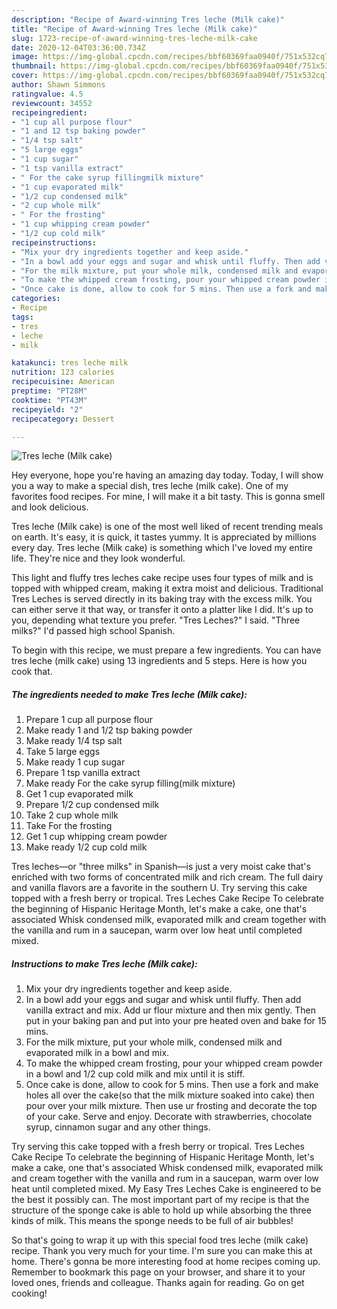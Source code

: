 ```yaml
---
description: "Recipe of Award-winning Tres leche (Milk cake)"
title: "Recipe of Award-winning Tres leche (Milk cake)"
slug: 1723-recipe-of-award-winning-tres-leche-milk-cake
date: 2020-12-04T03:36:00.734Z
image: https://img-global.cpcdn.com/recipes/bbf60369faa0940f/751x532cq70/tres-leche-milk-cake-recipe-main-photo.jpg
thumbnail: https://img-global.cpcdn.com/recipes/bbf60369faa0940f/751x532cq70/tres-leche-milk-cake-recipe-main-photo.jpg
cover: https://img-global.cpcdn.com/recipes/bbf60369faa0940f/751x532cq70/tres-leche-milk-cake-recipe-main-photo.jpg
author: Shawn Simmons
ratingvalue: 4.5
reviewcount: 34552
recipeingredient:
- "1 cup all purpose flour"
- "1 and 12 tsp baking powder"
- "1/4 tsp salt"
- "5 large eggs"
- "1 cup sugar"
- "1 tsp vanilla extract"
- " For the cake syrup fillingmilk mixture"
- "1 cup evaporated milk"
- "1/2 cup condensed milk"
- "2 cup whole milk"
- " For the frosting"
- "1 cup whipping cream powder"
- "1/2 cup cold milk"
recipeinstructions:
- "Mix your dry ingredients together and keep aside."
- "In a bowl add your eggs and sugar and whisk until fluffy. Then add vanilla extract and mix. Add ur flour mixture and then mix gently. Then put in your baking pan and put into your pre heated oven and bake for 15 mins."
- "For the milk mixture, put your whole milk, condensed milk and evaporated milk in a bowl and mix."
- "To make the whipped cream frosting, pour your whipped cream powder in a bowl and 1/2 cup cold milk and mix until it is stiff."
- "Once cake is done, allow to cook for 5 mins. Then use a fork and make holes all over the cake(so that the milk mixture soaked into cake) then pour over your milk mixture. Then use ur frosting and decorate the top of your cake. Serve and enjoy. Decorate with strawberries, chocolate syrup, cinnamon sugar and any other things."
categories:
- Recipe
tags:
- tres
- leche
- milk

katakunci: tres leche milk 
nutrition: 123 calories
recipecuisine: American
preptime: "PT28M"
cooktime: "PT43M"
recipeyield: "2"
recipecategory: Dessert

---
```



![Tres leche (Milk cake)](https://img-global.cpcdn.com/recipes/bbf60369faa0940f/751x532cq70/tres-leche-milk-cake-recipe-main-photo.jpg)

Hey everyone, hope you're having an amazing day today. Today, I will show you a way to make a special dish, tres leche (milk cake). One of my favorites food recipes. For mine, I will make it a bit tasty. This is gonna smell and look delicious.

Tres leche (Milk cake) is one of the most well liked of recent trending meals on earth. It's easy, it is quick, it tastes yummy. It is appreciated by millions every day. Tres leche (Milk cake) is something which I've loved my entire life. They're nice and they look wonderful.

This light and fluffy tres leches cake recipe uses four types of milk and is topped with whipped cream, making it extra moist and delicious. Traditional Tres Leches is served directly in its baking tray with the excess milk. You can either serve it that way, or transfer it onto a platter like I did. It&#39;s up to you, depending what texture you prefer. &#34;Tres Leches?&#34; I said. &#34;Three milks?&#34; I&#39;d passed high school Spanish.


To begin with this recipe, we must prepare a few ingredients. You can have tres leche (milk cake) using 13 ingredients and 5 steps. Here is how you cook that.

<!--inarticleads1-->

##### The ingredients needed to make Tres leche (Milk cake):

1. Prepare 1 cup all purpose flour
1. Make ready 1 and 1/2 tsp baking powder
1. Make ready 1/4 tsp salt
1. Take 5 large eggs
1. Make ready 1 cup sugar
1. Prepare 1 tsp vanilla extract
1. Make ready  For the cake syrup filling(milk mixture)
1. Get 1 cup evaporated milk
1. Prepare 1/2 cup condensed milk
1. Take 2 cup whole milk
1. Take  For the frosting
1. Get 1 cup whipping cream powder
1. Make ready 1/2 cup cold milk


Tres leches—or &#34;three milks&#34; in Spanish—is just a very moist cake that&#39;s enriched with two forms of concentrated milk and rich cream. The full dairy and vanilla flavors are a favorite in the southern U. Try serving this cake topped with a fresh berry or tropical. Tres Leches Cake Recipe To celebrate the beginning of Hispanic Heritage Month, let&#39;s make a cake, one that&#39;s associated Whisk condensed milk, evaporated milk and cream together with the vanilla and rum in a saucepan, warm over low heat until completed mixed. 

<!--inarticleads2-->

##### Instructions to make Tres leche (Milk cake):

1. Mix your dry ingredients together and keep aside.
1. In a bowl add your eggs and sugar and whisk until fluffy. Then add vanilla extract and mix. Add ur flour mixture and then mix gently. Then put in your baking pan and put into your pre heated oven and bake for 15 mins.
1. For the milk mixture, put your whole milk, condensed milk and evaporated milk in a bowl and mix.
1. To make the whipped cream frosting, pour your whipped cream powder in a bowl and 1/2 cup cold milk and mix until it is stiff.
1. Once cake is done, allow to cook for 5 mins. Then use a fork and make holes all over the cake(so that the milk mixture soaked into cake) then pour over your milk mixture. Then use ur frosting and decorate the top of your cake. Serve and enjoy. Decorate with strawberries, chocolate syrup, cinnamon sugar and any other things.


Try serving this cake topped with a fresh berry or tropical. Tres Leches Cake Recipe To celebrate the beginning of Hispanic Heritage Month, let&#39;s make a cake, one that&#39;s associated Whisk condensed milk, evaporated milk and cream together with the vanilla and rum in a saucepan, warm over low heat until completed mixed. My Easy Tres Leches Cake is engineered to be the best it possibly can. The most important part of my recipe is that the structure of the sponge cake is able to hold up while absorbing the three kinds of milk. This means the sponge needs to be full of air bubbles! 

So that's going to wrap it up with this special food tres leche (milk cake) recipe. Thank you very much for your time. I'm sure you can make this at home. There's gonna be more interesting food at home recipes coming up. Remember to bookmark this page on your browser, and share it to your loved ones, friends and colleague. Thanks again for reading. Go on get cooking!
